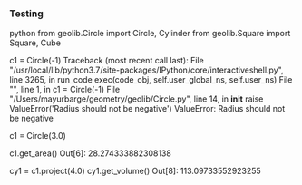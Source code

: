 ### Testing

python
from geolib.Circle import Circle, Cylinder
from geolib.Square import Square, Cube

c1 = Circle(-1)
Traceback (most recent call last):
  File "/usr/local/lib/python3.7/site-packages/IPython/core/interactiveshell.py", line 3265, in run_code
    exec(code_obj, self.user_global_ns, self.user_ns)
  File "<ipython-input-4-28bef95d2504>", line 1, in <module>
    c1 = Circle(-1)
  File "/Users/mayurbarge/geometry/geolib/Circle.py", line 14, in __init__
    raise ValueError('Radius should not be negative')
ValueError: Radius should not be negative

c1 = Circle(3.0)

c1.get_area()
Out[6]: 28.274333882308138

cy1 = c1.project(4.0)
cy1.get_volume()
Out[8]: 113.09733552923255
